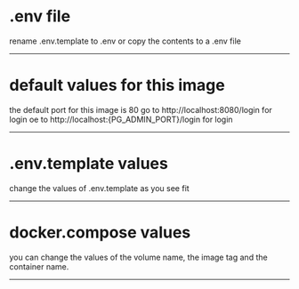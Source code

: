 # .env file

rename .env.template to .env or copy the contents to a .env file

---

# default values for this image

the default port for this image is 80
go to http://localhost:8080/login for login
oe to http://localhost:{PG_ADMIN_PORT}/login for login

---

# .env.template values

change the values of .env.template as you see fit

---

# docker.compose values

you can change the values of the volume name, the image tag and the container name.

---
